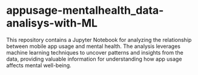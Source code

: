 # appusage-mentalhealth_data-analisys-with-ML
This repository contains a Jupyter Notebook for analyzing the relationship between mobile app usage and mental health. The analysis leverages machine learning techniques to uncover patterns and insights from the data, providing valuable information for understanding how app usage affects mental well-being.
